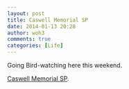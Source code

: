 ```yaml
---
layout: post
title: Caswell Memorial SP
date: 2014-01-13 20:28
author: woh3
comments: true
categories: [Life]
---
```

Going Bird-watching here this weekend.

<a href="http://www.parks.ca.gov/?page_id=557">Caswell Memorial SP</a>.
